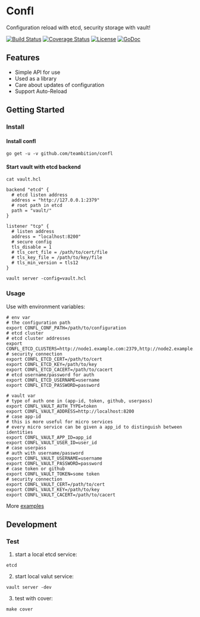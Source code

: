 Confl
=====
Configuration reload with etcd, security storage with vault!

[![Build Status](http://img.shields.io/travis/teambition/confl.svg?style=flat-square)](https://travis-ci.org/teambition/confl)
[![Coverage Status](http://img.shields.io/coveralls/teambition/confl.svg?style=flat-square)](https://coveralls.io/r/teambition/confl)
[![License](http://img.shields.io/badge/license-mit-blue.svg?style=flat-square)](https://raw.githubusercontent.com/teambition/confl/master/LICENSE)
[![GoDoc](http://img.shields.io/badge/go-documentation-blue.svg?style=flat-square)](http://godoc.org/github.com/teambition/confl)

## Features

* Simple API for use
* Used as a library
* Care about updates of configuration
* Support Auto-Reload

## Getting Started

### Install

#### Install confl

```shell
go get -u -v github.com/teambition/confl
```

#### Start vault with etcd backend

```shell
cat vault.hcl
```

```hcl
backend "etcd" {
  # etcd listen address
  address = "http://127.0.0.1:2379"
  # root path in etcd
  path = "vault/"
}

listener "tcp" {
  # listen address
  address = "localhost:8200"
  # secure config
  tls_disable = 1
  # tls_cert_file = /path/to/cert/file
  # tls_key_file = /path/to/key/file
  # tls_min_version = tls12
}
```

```shell
vault server -config=vault.hcl
```

### Usage

Use with environment variables:
```shell
# env var
# the configuration path
export CONFL_CONF_PATH=/path/to/configuration
# etcd cluster
# etcd cluster addresses
export CONFL_ETCD_CLUSTERS=http://node1.example.com:2379,http://node2.example.com:2379,http://node3.example.com:2379
# security connection
export CONFL_ETCD_CERT=/path/to/cert
export CONFL_ETCD_KEY=/path/to/key
export CONFL_ETCD_CACERT=/path/to/cacert
# etcd username/password for auth
export CONFL_ETCD_USERNAME=username
export CONFL_ETCD_PASSWORD=password

# vault var
# type of auth one in (app-id, token, github, userpass)
export CONFL_VAULT_AUTH_TYPE=token
export CONFL_VAULT_ADDRESS=http://localhost:8200
# case app-id
# this is more useful for micro services
# every micro service can be given a app_id to distinguish between identities
export CONFL_VAULT_APP_ID=app_id
export CONFL_VAULT_USER_ID=user_id
# case userpass
# auth with username/password
export CONFL_VAULT_USERNAME=username
export CONFL_VAULT_PASSWORD=password
# case token or github
export CONFL_VAULT_TOKEN=some token
# security connection
export CONFL_VAULT_CERT=/path/to/cert
export CONFL_VAULT_KEY=/path/to/key
export CONFL_VAULT_CACERT=/path/to/cacert
```

More [examples](examples/)

## Development

### Test

1. start a local etcd service:
```shell
etcd
```

2. start local valut service:
```shell
vault server -dev
```

3. test with cover:
```shell
make cover
```